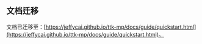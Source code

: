 ## 文档迁移

文档已迁移至：[https://jeffycai.github.io/ttk-mp/docs/guide/quickstart.html](https://jeffycai.github.io/ttk-mp/docs/guide/quickstart.html)。
